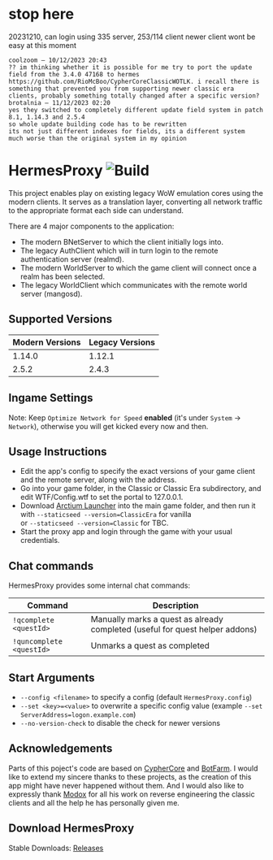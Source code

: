 ﻿# stop here
20231210, can login using 335 server, 253/114 client
newer client wont be easy at this moment
```
coolzoom — 10/12/2023 20:43
?? im thinking whether it is possible for me try to port the update field from the 3.4.0 47168 to hermes https://github.com/RioMcBoo/CypherCoreClassicWOTLK. i recall there is something that prevented you from supporting newer classic era clients, probably something totally changed after a specific version? 
brotalnia — 11/12/2023 02:20
yes they switched to completely different update field system in patch 8.1, 1.14.3 and 2.5.4
so whole update building code has to be rewritten
its not just different indexes for fields, its a different system
much worse than the original system in my opinion
```


# HermesProxy ![Build](https://github.com/WowLegacyCore/HermesProxy/actions/workflows/Build_Proxy.yml/badge.svg)

This project enables play on existing legacy WoW emulation cores using the modern clients. It serves as a translation layer, converting all network traffic to the appropriate format each side can understand.

There are 4 major components to the application:
- The modern BNetServer to which the client initially logs into.
- The legacy AuthClient which will in turn login to the remote authentication server (realmd). 
- The modern WorldServer to which the game client will connect once a realm has been selected. 
- The legacy WorldClient which communicates with the remote world server (mangosd).

## Supported Versions

| Modern Versions | Legacy Versions |
|-----------------|-----------------|
| 1.14.0          | 1.12.1          |
| 2.5.2           | 2.4.3           |

## Ingame Settings
Note: Keep `Optimize Network for Speed` **enabled** (it's under `System` -> `Network`), otherwise you will get kicked every now and then.

## Usage Instructions

- Edit the app's config to specify the exact versions of your game client and the remote server, along with the address.
- Go into your game folder, in the Classic or Classic Era subdirectory, and edit WTF/Config.wtf to set the portal to 127.0.0.1.
- Download [Arctium Launcher](https://github.com/Arctium/WoW-Launcher/releases/tag/latest) into the main game folder, and then run it  
with `--staticseed --version=ClassicEra` for vanilla  
or `--staticseed --version=Classic` for TBC.
- Start the proxy app and login through the game with your usual credentials.

## Chat commands
HermesProxy provides some internal chat commands:

| Command                    | Description                                                                  |
|----------------------------|------------------------------------------------------------------------------|
| `!qcomplete <questId>`     | Manually marks a quest as already completed (useful for quest helper addons) |
| `!quncomplete <questId>`   | Unmarks a quest as completed                                                 |

## Start Arguments
 - `--config <filename>` to specify a config (default `HermesProxy.config`)
 - `--set <key>=<value>` to overwrite a specific config value (example `--set ServerAddress=logon.example.com`)
 - `--no-version-check`  to disable the check for newer versions

## Acknowledgements

Parts of this poject's code are based on [CypherCore](https://github.com/CypherCore/CypherCore) and [BotFarm](https://github.com/jackpoz/BotFarm). I would like to extend my sincere thanks to these projects, as the creation of this app might have never happened without them. And I would also like to expressly thank [Modox](https://github.com/mdx7) for all his work on reverse engineering the classic clients and all the help he has personally given me. 

## Download HermesProxy
Stable Downloads: [Releases](https://github.com/WowLegacyCore/HermesProxy/releases)
